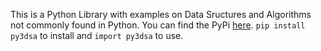 This is a Python Library with examples on Data Sructures and Algorithms not commonly found in Python. You can find the PyPi <a href="https://PyPi.org/project/py3dsa">here</a>. <code>pip install py3dsa</code> to install and <code>import py3dsa</code> to use.

